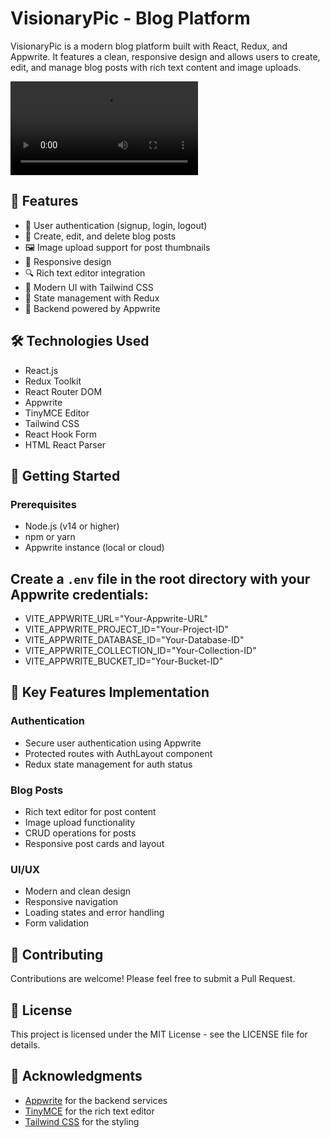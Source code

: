 # VisionaryPic - Blog Platform

VisionaryPic is a modern blog platform built with React, Redux, and Appwrite. It features a clean, responsive design and allows users to create, edit, and manage blog posts with rich text content and image uploads.


![Video Title](./public/Visionary%20Pic%20.mp4)


## 🌟 Features

- 🔐 User authentication (signup, login, logout)
- 📝 Create, edit, and delete blog posts
- 🖼️ Image upload support for post thumbnails
- 📱 Responsive design
- 🔍 Rich text editor integration
- 🎨 Modern UI with Tailwind CSS
- 🔄 State management with Redux
- 🚀 Backend powered by Appwrite

## 🛠️ Technologies Used

- React.js
- Redux Toolkit
- React Router DOM
- Appwrite
- TinyMCE Editor
- Tailwind CSS
- React Hook Form
- HTML React Parser

## 🚀 Getting Started

### Prerequisites

- Node.js (v14 or higher)
- npm or yarn
- Appwrite instance (local or cloud)


## Create a `.env` file in the root directory with your Appwrite credentials:

- VITE_APPWRITE_URL="Your-Appwrite-URL"
- VITE_APPWRITE_PROJECT_ID="Your-Project-ID"
- VITE_APPWRITE_DATABASE_ID="Your-Database-ID"
- VITE_APPWRITE_COLLECTION_ID="Your-Collection-ID"
- VITE_APPWRITE_BUCKET_ID="Your-Bucket-ID"




## 🔑 Key Features Implementation

### Authentication
- Secure user authentication using Appwrite
- Protected routes with AuthLayout component
- Redux state management for auth status

### Blog Posts
- Rich text editor for post content
- Image upload functionality
- CRUD operations for posts
- Responsive post cards and layout

### UI/UX
- Modern and clean design
- Responsive navigation
- Loading states and error handling
- Form validation

## 🤝 Contributing

Contributions are welcome! Please feel free to submit a Pull Request.

## 📝 License

This project is licensed under the MIT License - see the LICENSE file for details.

## 🙏 Acknowledgments

- [Appwrite](https://appwrite.io/) for the backend services
- [TinyMCE](https://www.tiny.cloud/) for the rich text editor
- [Tailwind CSS](https://tailwindcss.com/) for the styling

